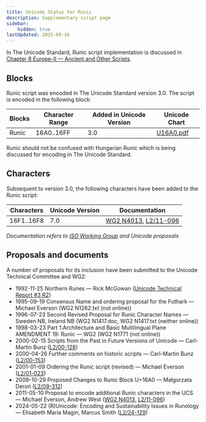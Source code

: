 ```yaml
---
title: Unicode Status for Runic
description: Supplementary script page
sidebar:
    hidden: true
lastUpdated: 2025-09-16
---
```


In The Unicode Standard, Runic script implementation is discussed in [Chapter 8 Europe-II — Ancient and Other Scripts](https://www.unicode.org/versions/latest/core-spec/chapter-8/#G26624).

## Blocks

Runic script was encoded in The Unicode Standard version 3.0. The script is encoded in the following block:

| Blocks  |  Character Range  |  Added in Unicode Version  |  Unicode Chart  |
| ------- | ----------------- | -------------------------- | --------------- |
| Runic |  16A0..16FF  |  3.0  |  [U16A0.pdf](http://www.unicode.org/charts/PDF/U16A0.pdf)  |

Runic should not be confused with Hungarian Runic which is being discussed for encoding in The Unicode Standard.

## Characters

Subsequent to version 3.0, the following characters have been added to the Runic script:

| Characters | Unicode Version | Documentation |
| ---------- | --------------- | ------------- |
| 16F1..16F8 | 7.0 | [WG2 N4013](https://www.unicode.org/wg2/docs/n4013.pdf), [L2/11-096](http://www.unicode.org/cgi-bin/GetMatchingDocs.pl?L2/11-096) |

_Documentation refers to [ISO Working Group](https://www.unicode.org/wg2/) and Unicode proposals_

## Proposals and documents

A number of proposals for its inclusion have been submitted to the Unicode Technical Committee and WG2:
- 1992-11-25 Northern Runes — Rick McGowan ([Unicode Technical Report #3 R2](http://www.unicode.org/reports/tr3-2/))
- 1995-09-19 Consensus Name and ordering proposal for the Futhark — Michael Everson (WG2 N1262.txt (not online))
- 1996-07-23 Second Revised Proposal for Runic Character Names — Sweden NB, Ireland NB (WG2 N1417.doc, WG2 N1417.txt (neither online))
- 1998-03-23 Part 1:Architecture and Basic Multilingual Plane AMENDMENT 19: Runic — WG2 (WG2 N1771 (not online))
- 2000-02-15 Scripts from the Past in Future Versions of Unicode — Carl-Martin Bunz ([L2/00-128](http://www.unicode.org/cgi-bin/GetMatchingDocs.pl?L2/00-128))
- 2000-04-26 Further comments on historic scripts — Carl-Martin Bunz ([L2/00-153](http://www.unicode.org/cgi-bin/GetMatchingDocs.pl?L2/00-153))
- 2001-01-09 Ordering the Runic script (revised) — Michael Everson ([L2/01-023](http://www.unicode.org/cgi-bin/GetMatchingDocs.pl?L2/01-023))
- 2009-10-29 Proposed Changes to Runic Block U+16A0 — Małgorzata Deroń ([L2/09-312](http://www.unicode.org/cgi-bin/GetMatchingDocs.pl?L2/09-312))
- 2011-05-10 Proposal to encode additional Runic characters in the UCS — Michael Everson, Andrew West ([WG2 N4013](https://www.unicode.org/wg2/docs/n4013.pdf), [L2/11-096](http://www.unicode.org/cgi-bin/GetMatchingDocs.pl?L2/11-096))
- 2024-05-22 (R)Unicode: Encoding and Sustainability Issues in Runology — Elisabeth Maria Magin, Marcus Smith ([L2/24-129](http://www.unicode.org/cgi-bin/GetMatchingDocs.pl?L2/24-129))
